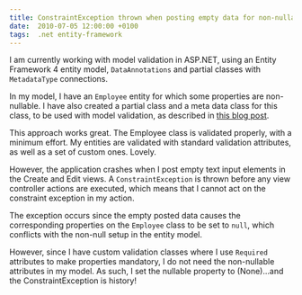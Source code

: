 ```yaml
---
title: ConstraintException thrown when posting empty data for non-nullable properties
date:  2010-07-05 12:00:00 +0100
tags:  .net entity-framework
---
```


I am currently working with model validation in ASP.NET, using an Entity Framework 4
entity model, `DataAnnotations` and partial classes with `MetadataType` connections.

In my model, I have an `Employee` entity for which some properties are non-nullable.
I have also created a partial class and a meta data class for this class, to be used
with model validation, as described in [this blog post](http://weblogs.asp.net/scottgu/archive/2010/01/15/asp-net-mvc-2-model-validation.aspx#7311799).

This approach works great. The Employee class is validated properly, with a minimum
effort. My entities are validated with standard validation attributes, as well as a
set of custom ones. Lovely.

However, the application crashes when I post empty text input elements in the Create
and Edit views. A `ConstraintException` is thrown before any view controller actions
are executed, which means that I cannot act on the constraint exception in my action.

The exception occurs since the empty posted data causes the corresponding properties
on the `Employee` class to be set to `null`, which conflicts with the non-null setup
in the entity model.

However, since I have custom validation classes where I use `Required` attributes to
make properties mandatory, I do not need the non-nullable attributes in my model. As
such, I set the nullable property to (None)...and the ConstraintException is history!